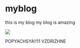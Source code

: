 myblog
======
this is my blog
my blog is amazing

![](https://66.media.tumblr.com/tumblr_lrbu1l9BJk1qgzxcao1_250.gifv)

POPYACHSYA!!11 VZDRIZHNE
